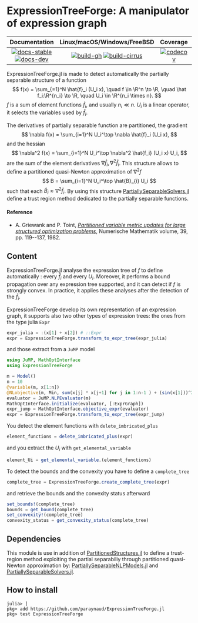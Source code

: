 # ExpressionTreeForge: A manipulator of expression graph

| **Documentation** | **Linux/macOS/Windows/FreeBSD** | **Coverage** | **DOI** |
|:-----------------:|:-------------------------------:|:------------:|:-------:|
| [![docs-stable][docs-stable-img]][docs-stable-url] [![docs-dev][docs-dev-img]][docs-dev-url] | [![build-gh][build-gh-img]][build-gh-url] [![build-cirrus][build-cirrus-img]][build-cirrus-url] | [![codecov][codecov-img]][codecov-url] | [![doi][doi-img]][doi-url] |

[docs-stable-img]: https://img.shields.io/badge/docs-stable-blue.svg
[docs-stable-url]: https://paraynaud.github.io/ExpressionTreeForge.jl/stable
[docs-dev-img]: https://img.shields.io/badge/docs-dev-purple.svg
[docs-dev-url]: https://paraynaud.github.io/ExpressionTreeForge.jl/dev
[build-gh-img]: https://github.com/paraynaud/ExpressionTreeForge.jl/workflows/CI/badge.svg?branch=master
[build-gh-url]: https://github.com/paraynaud/ExpressionTreeForge.jl/actions
[build-cirrus-img]: https://img.shields.io/cirrus/github/paraynaud/ExpressionTreeForge.jl?logo=Cirrus%20CI
[build-cirrus-url]: https://cirrus-ci.com/github/paraynaud/ExpressionTreeForge.jl
[codecov-img]: https://codecov.io/gh/paraynaud/ExpressionTreeForge.jl/branch/master/graph/badge.svg
[codecov-url]: https://app.codecov.io/gh/paraynaud/ExpressionTreeForge.jl
[doi-img]: https://img.shields.io/badge/DOI-10.5281%2Fzenodo.822073-blue.svg
[doi-url]: https://doi.org/10.5281/zenodo.822073

ExpressionTreeForge.jl is made to detect automatically the partially separable structure of a function
$$
f(x) = \sum_{=1}^N \hat{f}_i (U_i x), \quad f \in \R^n \to \R, \quad \hat f_i:\R^{n_i} \to \R, \quad U_i \in \R^{n_i \times n}.
$$
$f$ is a sum of element functions $\hat{f}_i$, and usually $n_i \ll n$. $U_i$ is a linear operator, it selects the variables used by $\hat{f}_i$.

The derivatives of partially separable function are partitioned, the gradient
$$
\nabla f(x) = \sum_{i=1}^N U_i^\top \nabla \hat{f}_i (U_i x),
$$
and the hessian
$$
\nabla^2 f(x) = \sum_{i=1}^N U_i^\top \nabla^2 \hat{f_i} (U_i x) U_i,
$$
are the sum of the element derivatives $\nabla \hat{f}_i,  \nabla^2\hat{f}_i$.
This structure allows to define a partitioned quasi-Newton approximation of $\nabla^2 f$
$$
B = \sum_{i=1}^N U_i^\top \hat{B}_{i} U_i
$$
such that each $\hat{B}_i \approx \nabla^2 \hat{f}_i$.
By using this structure [PartiallySeparableSolvers.jl](https://github.com/paraynaud/PartiallySeparableSolvers.jl) define a trust region method dedicated to the partially separable functions.

#### Reference
* A. Griewank and P. Toint, [*Partitioned variable metric updates for large structured optimization problems*](10.1007/BF01399316), Numerische Mathematik volume, 39, pp. 119--137, 1982.

## Content
ExpressionTreeForge.jl analyse the expression tree of $f$	to define automatically : every $\hat{f}_i$ and every $U_i$.
Moreover, it performs a bound propagation over any expression tree supported, and it can detect if $f$ is strongly convex.
In practice, it applies these analyses after the detection of the $\hat{f}_i$.

ExpressionTreeForge develop its own representation of an expression graph, it supports also two other types of expression trees: the ones from the type julia `Expr`
```julia
expr_julia = :(x[1] + x[2]) # ::Expr
expr = ExpressionTreeForge.transform_to_expr_tree(expr_julia)
```
 and those extract from a `JuMP` model
```julia
using JuMP, MathOptInterface
using ExpressionTreeForge

m = Model()
n = 10
@variable(m, x[1:n])
@NLobjective(m, Min, sum(x[j] * x[j+1] for j in 1:n-1 ) + (sin(x[1]))^2 + x[n-1]^3  + 5 )
evaluator = JuMP.NLPEvaluator(m)
MathOptInterface.initialize(evaluator, [:ExprGraph])
expr_jump = MathOptInterface.objective_expr(evaluator)
expr = ExpressionTreeForge.transform_to_expr_tree(expr_jump)
```

You detect the element functions with `delete_imbricated_plus`
```julia
element_functions = delete_imbricated_plus(expr)
```
and you extract the $U_i$ with `get_elemental_variable`
```julia
element_Ui = get_elemental_variable.(element_functions)
```

To detect the bounds and the convexity you have to define a `complete_tree`
```julia
complete_tree = ExpressionTreeForge.create_complete_tree(expr)
```
and retrieve the bounds and the convexity status afterward
```julia
set_bounds!(complete_tree)
bounds = get_bound(complete_tree)
set_convexity!(complete_tree)
convexity_status = get_convexity_status(complete_tree)
```


## Dependencies
This module is use in addition of [PartitionedStructures.jl](https://github.com/paraynaud/PartitionedStructures.jl)
to define a trust-region method exploiting the partial separabiliy through partitioned quasi-Newton approximation by:
 [PartiallySeparableNLPModels.jl](https://github.com/paraynaud/PartiallySeparableNLPModels.jl) and [PartiallySeparableSolvers.jl](https://github.com/paraynaud/PartiallySeparableSolvers.jl).


## How to install
```
julia> ]
pkg> add https://github.com/paraynaud/ExpressionTreeForge.jl
pkg> test ExpressionTreeForge
```
